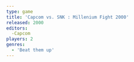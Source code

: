 ```yaml
---
type: game
title: 'Capcom vs. SNK : Millenium Fight 2000'
released: 2000
editors: 
  -Capcom
players: 2
genres:
  - 'Beat them up'
---
```

